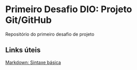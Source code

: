 # Primeiro Desafio DIO: Projeto Git/GitHub
Repositório do primeiro desafio de projeto

## Links úteis
[Markdown: Sintaxe básica](https://www.markdownguide.org/basic-syntax/)
